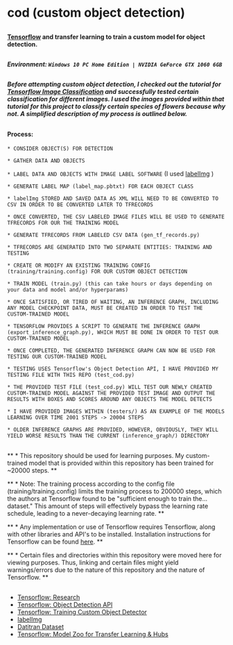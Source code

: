 # cod (custom object detection)

##

#### [Tensorflow](https://www.tensorflow.org/) and transfer learning to train a custom model for object detection.

##

##### Environment: ` Windows 10 PC Home Edition | NVIDIA GeForce GTX 1060 6GB `

##

##### Before attempting custom object detection, I checked out the tutorial for [Tensorflow Image Classification](https://www.tensorflow.org/hub/tutorials/image_retraining) and successfully tested certain classification for different images. I used the images provided within that tutorial for this project to classify certain species of flowers because why not. A simplified description of my process is outlined below.

##

#### Process:
` * CONSIDER OBJECT(S) FOR DETECTION `

` * GATHER DATA AND OBJECTS `

` * LABEL DATA AND OBJECTS WITH IMAGE LABEL SOFTWARE ` (I used [labelImg](https://github.com/tzutalin/labelImg) )

` * GENERATE LABEL MAP (label_map.pbtxt) FOR EACH OBJECT CLASS `

` * labelImg STORED AND SAVED DATA AS XML WILL NEED TO BE CONVERTED TO CSV IN ORDER TO BE CONVERTED LATER TO TFRECORDS `

` * ONCE CONVERTED, THE CSV LABELED IMAGE FILES WILL BE USED TO GENERATE TFRECORDS FOR OUR THE TRAINING MODEL `

` * GENERATE TFRECORDS FROM LABELED CSV DATA (gen_tf_records.py) `

` * TFRECORDS ARE GENERATED INTO TWO SEPARATE ENTITIES: TRAINING AND TESTING `

` * CREATE OR MODIFY AN EXISTING TRAINING CONFIG (training/training.config) FOR OUR CUSTOM OBJECT DETECTION `

` * TRAIN MODEL (train.py) (this can take hours or days depending on your data and model and/or hyperparams) `

` * ONCE SATISFIED, OR TIRED OF WAITING, AN INFERENCE GRAPH, INCLUDING ANY MODEL CHECKPOINT DATA, MUST BE CREATED IN ORDER TO TEST THE CUSTOM-TRAINED MODEL `

` * TENSORFLOW PROVIDES A SCRIPT TO GENERATE THE INFERENCE GRAPH (export_inference_graph.py), WHICH MUST BE DONE IN ORDER TO TEST OUR CUSTOM-TRAINED MODEL `

` * ONCE COMPLETED, THE GENERATED INFERENCE GRAPH CAN NOW BE USED FOR TESTING OUR CUSTOM-TRAINED MODEL `

` * TESTING USES Tensorflow's Object Detection API, I HAVE PROVIDED MY TESTING FILE WITH THIS REPO (test_cod.py) `

` * THE PROVIDED TEST FILE (test_cod.py) WILL TEST OUR NEWLY CREATED CUSTOM-TRAINED MODEL AGAINST THE PROVIDED TEST IMAGE AND OUTPUT THE RESULTS WITH BOXES AND SCORES AROUND ANY OBJECTS THE MODEL DETECTS `

` * I HAVE PROVIDED IMAGES WITHIN (testers/) AS AN EXAMPLE OF THE MODELS LEARNING OVER TIME 2001 STEPS -> 20004 STEPS `

` * OLDER INFERENCE GRAPHS ARE PROVIDED, HOWEVER, OBVIOUSLY, THEY WILL YIELD WORSE RESULTS THAN THE CURRENT (inference_graph/) DIRECTORY `

##

** * This repository should be used for learning purposes. My custom-trained model that is provided within this repository has been trained for ~20000 steps. ** 

** * Note: The training process according to the config file (training/training.config) limits the training process to 200000 steps, which the authors at Tensorflow found to be "sufficient enough to train the... dataset." This amount of steps will effectively bypass the learning rate schedule, leading to a never-decaying learning rate. **

** * Any implementation or use of Tensorflow requires Tensorflow, along with other libraries and API's to be installed. Installation instructions for Tensorflow can be found [here](https://www.tensorflow.org/install). **

** * Certain files and directories within this repository were moved here for viewing purposes. Thus, linking and certain files might yield warnings/errors due to the nature of this repository and the nature of Tensorflow. **

##

* [Tensorflow: Research](https://github.com/tensorflow/models/tree/master/research/object_detection)
* [Tensorflow: Object Detection API](https://github.com/tensorflow/models/tree/master/research/object_detection)
* [Tensorflow: Training Custom Object Detector](https://tensorflow-object-detection-api-tutorial.readthedocs.io/en/latest/training.html)
* [labelImg](https://github.com/tzutalin/labelImg)
* [Datitran Dataset](https://github.com/datitran/raccoon_dataset)
* [Tensorflow: Model Zoo for Transfer Learning & Hubs](https://github.com/tensorflow/models/blob/master/research/object_detection/g3doc/detection_model_zoo.md)
